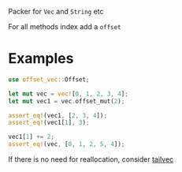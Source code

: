 Packer for `Vec` and `String` etc

For all methods index add a `offset`

# Examples

```rust
use offset_vec::Offset;

let mut vec = vec![0, 1, 2, 3, 4];
let mut vec1 = vec.offset_mut(2);

assert_eq!(vec1, [2, 3, 4]);
assert_eq!(vec1[1], 3);

vec1[1] += 2;
assert_eq!(vec, [0, 1, 2, 5, 4]);
```

If there is no need for reallocation, consider [tailvec](https://github.com/A4-Tacks/tailvec-rs)
